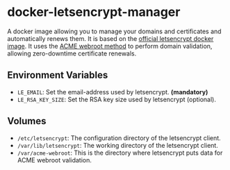 # docker-letsencrypt-manager
A docker image allowing you to manage your domains and certificates and automatically renews them. It is based on the [official letsencrypt docker image](https://letsencrypt.readthedocs.org/en/latest/using.html#running-with-docker). It uses the [ACME webroot method](http://letsencrypt.readthedocs.org/en/latest/using.html#webroot) to perform domain validation, allowing zero-downtime certificate renewals.

## Environment Variables

* ```LE_EMAIL```: Set the email-address used by letsencrypt. **(mandatory)**
* ```LE_RSA_KEY_SIZE```: Set the RSA key size used by letsencrypt (optional).

## Volumes

* ```/etc/letsencrypt```: The configuration directory of the letsencrypt client.
* ```/var/lib/letsencrypt```: The working directory of the letsencrypt client.
* ```/var/acme-webroot```: This is the directory where letsencrypt puts data for ACME webroot validation.
